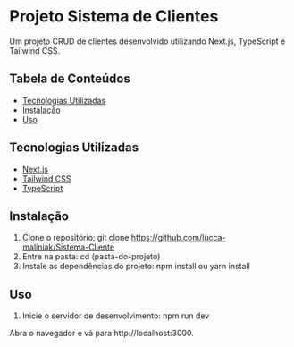 # Projeto Sistema de Clientes

Um projeto CRUD de clientes desenvolvido utilizando Next.js, TypeScript e Tailwind CSS.

## Tabela de Conteúdos

- [Tecnologias Utilizadas](#tecnologias-utilizadas)
- [Instalação](#instalação)
- [Uso](#uso)

## Tecnologias Utilizadas

- [Next.js](https://nextjs.org/)
- [Tailwind CSS](https://tailwindcss.com/)
- [TypeScript](https://www.typescriptlang.org/)

## Instalação

1. Clone o repositório:
git clone https://github.com/lucca-maliniak/Sistema-Cliente
2. Entre na pasta: cd (pasta-do-projeto)
3. Instale as dependências do projeto: npm install ou yarn install

## Uso

1. Inicie o servidor de desenvolvimento:
npm run dev

Abra o navegador e vá para http://localhost:3000.
